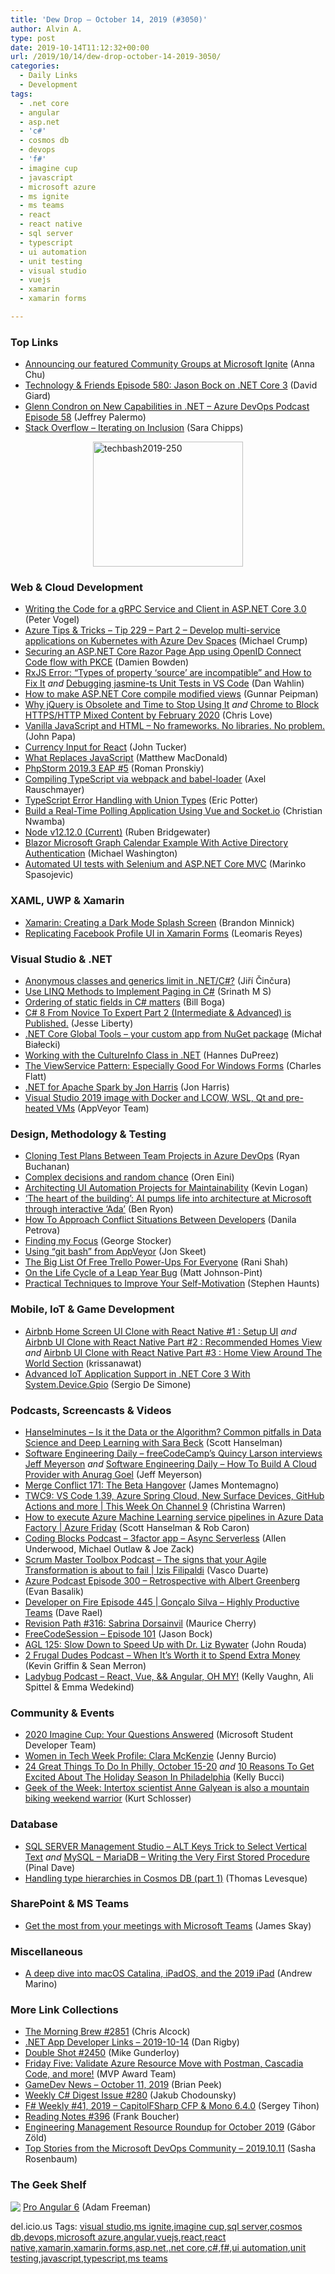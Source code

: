 ```yaml
---
title: 'Dew Drop – October 14, 2019 (#3050)'
author: Alvin A.
type: post
date: 2019-10-14T11:12:32+00:00
url: /2019/10/14/dew-drop-october-14-2019-3050/
categories:
  - Daily Links
  - Development
tags:
  - .net core
  - angular
  - asp.net
  - 'c#'
  - cosmos db
  - devops
  - 'f#'
  - imagine cup
  - javascript
  - microsoft azure
  - ms ignite
  - ms teams
  - react
  - react native
  - sql server
  - typescript
  - ui automation
  - unit testing
  - visual studio
  - vuejs
  - xamarin
  - xamarin forms

---
```

### <a name="top"></a>Top Links

  * <a href="https://techcommunity.microsoft.com/t5/Microsoft-Ignite-Blog/Announcing-our-featured-Community-Groups-at-Microsoft-Ignite/ba-p/911432" target="_blank" rel="noopener noreferrer">Announcing our featured Community Groups at Microsoft Ignite</a> (Anna Chu)
  * <a href="http://davidgiard.com/2019/10/14/Episode580JasonBockOnNETCore3.aspx" target="_blank" rel="noopener noreferrer">Technology & Friends Episode 580: Jason Bock on .NET Core 3</a> (David Giard)
  * <a href="http://azuredevopspodcast.clear-measure.com/glenn-condron-on-new-capabilities-in-net-episode-58" target="_blank" rel="noopener noreferrer">Glenn Condron on New Capabilities in .NET &#8211; Azure DevOps Podcast Episode 58</a> (Jeffrey Palermo)
  * <a href="https://stackoverflow.blog/2019/10/10/iterating-on-inclusion/" target="_blank" rel="noopener noreferrer">Stack Overflow &#8211; Iterating on Inclusion</a> (Sara Chipps)

<a href="https://techbash.com/" target="_blank" rel="noopener noreferrer"><img loading="lazy" decoding="async" width="240" height="200" title="techbash2019-250" style="margin: 0px auto 10px; border: 0px currentcolor; border-image: none; float: none; display: block; background-image: none;" alt="techbash2019-250" src="/wp-content/uploads/2019/10/techbash2019-250-4.png" border="0" /></a>

### <a name="web"></a>Web & Cloud Development

  * <a href="https://visualstudiomagazine.com/articles/2019/10/03/writing-grpc-service.aspx" target="_blank" rel="noopener noreferrer">Writing the Code for a gRPC Service and Client in ASP.NET Core 3.0</a> (Peter Vogel)
  * <a href="https://microsoft.github.io/AzureTipsAndTricks/blog/tip229.html" target="_blank" rel="noopener noreferrer">Azure Tips & Tricks &#8211; Tip 229 &#8211; Part 2 &#8211; Develop multi-service applications on Kubernetes with Azure Dev Spaces</a> (Michael Crump)
  * <a href="https://damienbod.com/2019/10/11/securing-an-asp-net-core-razor-page-app-using-openid-connect-code-flow-with-pkce/" target="_blank" rel="noopener noreferrer">Securing an ASP.NET Core Razor Page App using OpenID Connect Code flow with PKCE</a> (Damien Bowden)
  * <a href="https://blog.codewithdan.com/rxjs-error-types-of-property-source-are-incompatible/" target="_blank" rel="noopener noreferrer">RxJS Error: “Types of property ‘source’ are incompatible” and How to Fix It</a> _and_ <a href="https://blog.codewithdan.com/debugging-jasmine-ts-unit-tests-in-vs-code/" target="_blank" rel="noopener noreferrer">Debugging jasmine-ts Unit Tests in VS Code</a> (Dan Wahlin)
  * <a href="https://gunnarpeipman.com/aspnet-core-compile-modified-views/" target="_blank" rel="noopener noreferrer">How to make ASP.NET Core compile modified views</a> (Gunnar Peipman)
  * <a href="https://love2dev.com/blog/jquery-obsolete" target="_blank" rel="noopener noreferrer">Why jQuery is Obsolete and Time to Stop Using It</a> _and_ <a href="https://love2dev.com/blog/chrome-mixed-content" target="_blank" rel="noopener noreferrer">Chrome to Block HTTPS/HTTP Mixed Content by February 2020</a> (Chris Love)
  * <a href="https://johnpapa.net/render-html-2/" target="_blank" rel="noopener noreferrer">Vanilla JavaScript and HTML &#8211; No frameworks. No libraries. No problem.</a> (John Papa)
  * <a href="https://codeburst.io/currency-input-for-react-de1c1f1a5877?source=rss----61061eb0c96b---4" target="_blank" rel="noopener noreferrer">Currency Input for React</a> (John Tucker)
  * <a href="https://medium.com/young-coder/what-replaces-javascript-a6493b4e2d6e?source=rss----d3d5cbdde463---4" target="_blank" rel="noopener noreferrer">What Replaces JavaScript</a> (Matthew MacDonald)
  * <a href="https://blog.jetbrains.com/phpstorm/2019/10/phpstorm-2019-3-eap-5/" target="_blank" rel="noopener noreferrer">PhpStorm 2019.3 EAP #5</a> (Roman Pronskiy)
  * <a href="http://feedproxy.google.com/~r/2ality/~3/dDUmncci2KA/babel-loader-typescript.html" target="_blank" rel="noopener noreferrer">Compiling TypeScript via webpack and babel-loader</a> (Axel Rauschmayer)
  * <a href="http://pottereric.github.com/2019/10/12/typescript-error-handling-with-union-types/" target="_blank" rel="noopener noreferrer">TypeScript Error Handling with Union Types</a> (Eric Potter)
  * <a href="https://www.telerik.com/blogs/build-a-real-time-polling-application-using-vue-and-socket.io" target="_blank" rel="noopener noreferrer">Build a Real-Time Polling Application Using Vue and Socket.io</a> (Christian Nwamba)
  * <a href="https://nodejs.org/en/blog/release/v12.12.0" target="_blank" rel="noopener noreferrer">Node v12.12.0 (Current)</a> (Ruben Bridgewater)
  * <a href="http://blazorhelpwebsite.com/Blog/tabid/61/EntryId/4358/Blazor-Microsoft-Graph-Calendar-Example-With-Active-Directory-Authentication.aspx" target="_blank" rel="noopener noreferrer">Blazor Microsoft Graph Calendar Example With Active Directory Authentication</a> (Michael Washington)
  * <a href="https://code-maze.com/automatic-ui-testing-selenium-asp-net-core-mvc/" target="_blank" rel="noopener noreferrer">Automated UI tests with Selenium and ASP.NET Core MVC</a> (Marinko Spasojevic)



### <a name="silverlight"></a>XAML, UWP & Xamarin

  * <a href="https://codetraveler.io/2019/10/11/creating-a-dark-mode-splash-screen/" target="_blank" rel="noopener noreferrer">Xamarin: Creating a Dark Mode Splash Screen</a> (Brandon Minnick)
  * <a href="https://askxammy.com/replicating-facebook-profile-ui-in-xamarin-forms/" target="_blank" rel="noopener noreferrer">Replicating Facebook Profile UI in Xamarin Forms</a> (Leomaris Reyes)



### <a name="dotnet"></a>Visual Studio & .NET

  * <a href="https://www.tabsoverspaces.com/233804-anonymous-classes-and-generics-limit-in-net-csharp?utm_source=feed" target="_blank" rel="noopener noreferrer">Anonymous classes and generics limit in .NET/C#?</a> (Jiří Činčura)
  * <a href="http://www.devx.com/tips/dot-net/c-sharp/use-linq-methods-to-do-paging-in-c-190908070033.html" target="_blank" rel="noopener noreferrer">Use LINQ Methods to Implement Paging in C#</a> (Srinath M S)
  * <a href="https://rimdev.io/static-property-ordering-is-important/" target="_blank" rel="noopener noreferrer">Ordering of static fields in C# matters</a> (Bill Boga)
  * <a href="http://feedproxy.google.com/~r/JesseLiberty-SilverlightGeek/~3/r0-Aq2M5-kM/" target="_blank" rel="noopener noreferrer">C# 8 From Novice To Expert Part 2 (Intermediate & Advanced) is Published.</a> (Jesse Liberty)
  * <a href="http://www.michalbialecki.com/2019/10/11/net-core-global-tools-your-custom-app-from-nuget-package/" target="_blank" rel="noopener noreferrer">.NET Core Global Tools – your custom app from NuGet package</a> (Michał Białecki)
  * <a href="https://www.developer.com/net/net/working-with-the-cultureinfo-class-in-.net.html" target="_blank" rel="noopener noreferrer">Working with the CultureInfo Class in .NET</a> (Hannes DuPreez)
  * <a href="https://www.softwaremeadows.com/posts/the_viewservice_pattern__especially_good_for_windows_forms" target="_blank" rel="noopener noreferrer">The ViewService Pattern: Especially Good For Windows Forms</a> (Charles Flatt)
  * <a href="https://blog.scottlogic.com/2019/10/11/Exploring-dotnet-for-spark.html" target="_blank" rel="noopener noreferrer">.NET for Apache Spark by Jon Harris</a> (Jon Harris)
  * <a href="https://www.appveyor.com/blog/2019/10/11/vs2019-image-with-docker-wsl-preheated/" target="_blank" rel="noopener noreferrer">Visual Studio 2019 image with Docker and LCOW, WSL, Qt and pre-heated VMs</a> (AppVeyor Team)



### <a name="design"></a>Design, Methodology & Testing

  * <a href="https://www.nebbiatech.com/2019/10/11/cloning-test-plans-between-team-projects-in-azure-devops/" target="_blank" rel="noopener noreferrer">Cloning Test Plans Between Team Projects in Azure DevOps</a> (Ryan Buchanan)
  * <a href="http://feedproxy.google.com/~r/AyendeRahien/~3/jy4PdPiYsKE/complex-decisions-and-random-chance" target="_blank" rel="noopener noreferrer">Complex decisions and random chance</a> (Oren Eini)
  * <a href="https://www.aligneddev.net/blog/2019/architecting-ui-automation-projects-for-maintainability/" target="_blank" rel="noopener noreferrer">Architecting UI Automation Projects for Maintainability</a> (Kevin Logan)
  * <a href="https://www.geekwire.com/2019/heart-building-ai-pumps-life-architecture-microsoft-interactive-ada/" target="_blank" rel="noopener noreferrer">‘The heart of the building’: AI pumps life into architecture at Microsoft through interactive ‘Ada’</a> (Ben Ryon)
  * <a href="https://simpleprogrammer.com/conflict-situations/" target="_blank" rel="noopener noreferrer">How To Approach Conflict Situations Between Developers</a> (Danila Petrova)
  * <a href="https://georgestocker.com/2019/10/11/finding-my-focus/?utm_source=rss&utm_medium=rss&utm_campaign=finding-my-focus" target="_blank" rel="noopener noreferrer">Finding my Focus</a> (George Stocker)
  * <a href="http://feedproxy.google.com/~r/JonSkeetCodingBlog/~3/j3f3qerQgSg/" target="_blank" rel="noopener noreferrer">Using “git bash” from AppVeyor</a> (Jon Skeet)
  * <a href="https://blog.trello.com/the-big-list-of-free-trello-power-ups-for-everyone" target="_blank" rel="noopener noreferrer">The Big List Of Free Trello Power-Ups For Everyone</a> (Rani Shah)
  * <a href="https://codeofmatt.com/on-the-life-cycle-of-a-leap-year-bug/" target="_blank" rel="noopener noreferrer">On the Life Cycle of a Leap Year Bug</a> (Matt Johnson-Pint)
  * <a href="http://stephenhaunts.com/2019/10/11/practical-techniques-to-improve-your-self-motivation/" target="_blank" rel="noopener noreferrer">Practical Techniques to Improve Your Self-Motivation</a> (Stephen Haunts)



### <a name="mobile"></a>Mobile, IoT & Game Development

  * <a href="https://hackernoon.com/airbnb-home-screen-ui-clone-with-react-native-1-setup-ui-rkz832f1?source=rss" target="_blank" rel="noopener noreferrer">Airbnb Home Screen UI Clone with React Native #1 : Setup UI</a> _and_ <a href="https://hackernoon.com/airbnb-home-screen-ui-clone-with-react-native-2-recommended-homes-ib1sw320j?source=rss" target="_blank" rel="noopener noreferrer">Airbnb UI Clone with React Native Part #2 : Recommended Homes View</a> _and_ <a href="https://hackernoon.com/airbnb-home-screen-ui-clone-with-react-native-3-home-around-the-world-9z3en32qu?source=rss" target="_blank" rel="noopener noreferrer">Airbnb UI Clone with React Native Part #3 : Home View Around The World Section</a> (krissanawat)
  * <a href="https://www.infoq.com/news/2019/10/dotnet-core-3-iot-raspberry-gpio?utm_campaign=infoq_content&utm_source=infoq&utm_medium=feed&utm_term=global" target="_blank" rel="noopener noreferrer">Advanced IoT Application Support in .NET Core 3 With System.Device.Gpio</a> (Sergio De Simone)



### <a name="podcasts"></a>Podcasts, Screencasts & Videos

  * <a href="https://hanselminutes.simplecast.com/episodes/data-or-the-algorithm-understanding-common-pitfalls-within-data-science-and-deep-learning-with-sara-beck-Be_1lOIk" target="_blank" rel="noopener noreferrer">Hanselminutes &#8211; Is it the Data or the Algorithm? Common pitfalls in Data Science and Deep Learning with Sara Beck</a> (Scott Hanselman)
  * <a href="http://softwareengineeringdaily.com/2019/10/12/freecodecamps-quincy-larson-interviews-jeff-meyerson/" target="_blank" rel="noopener noreferrer">Software Engineering Daily &#8211; freeCodeCamp’s Quincy Larson interviews Jeff Meyerson</a> _and_ <a href="https://softwareengineeringdaily.com/2019/10/14/how-to-build-a-cloud-provider-with-anurag-goel/" target="_blank" rel="noopener noreferrer">Software Engineering Daily &#8211; How To Build A Cloud Provider with Anurag Goel</a> (Jeff Meyerson)
  * <a href="http://www.mergeconflict.fm/171" target="_blank" rel="noopener noreferrer">Merge Conflict 171: The Beta Hangover</a> (James Montemagno)
  * <a href="https://channel9.msdn.com/Shows/This+Week+On+Channel+9/TWC9-VS-Code-139-Azure-Spring-Cloud-New-Surface-Devices-GitHub-Actions-and-more?WT.mc_id=DX_MVP4025064" target="_blank" rel="noopener noreferrer">TWC9: VS Code 1.39, Azure Spring Cloud, New Surface Devices, GitHub Actions and more | This Week On Channel 9</a> (Christina Warren)
  * <a href="https://channel9.msdn.com/Shows/Azure-Friday/How-to-execute-Azure-Machine-Learning-service-pipelines-in-Azure-Data-Factory?WT.mc_id=DX_MVP4025064" target="_blank" rel="noopener noreferrer">How to execute Azure Machine Learning service pipelines in Azure Data Factory | Azure Friday</a> (Scott Hanselman & Rob Caron)
  * <a href="https://www.codingblocks.net/podcast/3factor-app-async-serverless/" target="_blank" rel="noopener noreferrer">Coding Blocks Podcast &#8211; 3factor app – Async Serverless</a> (Allen Underwood, Michael Outlaw & Joe Zack)
  * <a href="http://scrummastertoolbox.libsyn.com/the-signs-that-your-agile-transformation-is-about-to-fail-izis-filipaldi" target="_blank" rel="noopener noreferrer">Scrum Master Toolbox Podcast &#8211; The signs that your Agile Transformation is about to fail | Izis Filipaldi</a> (Vasco Duarte)
  * <a href="http://azpodcast.azurewebsites.net/post/Episode-300-Retrospective-with-Albert-Greenberg" target="_blank" rel="noopener noreferrer">Azure Podcast Episode 300 &#8211; Retrospective with Albert Greenberg</a> (Evan Basalik)
  * <a href="https://developeronfire.com/podcast/episode-445-goncalo-silva-highly-productive-teams" target="_blank" rel="noopener noreferrer">Developer on Fire Episode 445 | Gonçalo Silva &#8211; Highly Productive Teams</a> (Dave Rael)
  * <a href="https://revisionpath.simplecast.com/episodes/316-sabrina-dorsainvil-Jtbk_Mmx" target="_blank" rel="noopener noreferrer">Revision Path #316: Sabrina Dorsainvil</a> (Maurice Cherry)
  * <a href="http://www.youtube.com/watch?v=lOWaM8AasQo" target="_blank" rel="noopener noreferrer">FreeCodeSession &#8211; Episode 101</a> (Jason Bock)
  * <a href="https://www.ageekleader.com/agl-125-slow-down-to-speed-up-with-dr-liz-bywater/" target="_blank" rel="noopener noreferrer">AGL 125: Slow Down to Speed Up with Dr. Liz Bywater</a> (John Rouda)
  * <a href="https://2frugaldudes.com/when-its-worth-it-to-spend-extra-money/" target="_blank" rel="noopener noreferrer">2 Frugal Dudes Podcast &#8211; When It’s Worth it to Spend Extra Money</a> (Kevin Griffin & Sean Merron)
  * <a href="https://ladybug.dev/episode/javascript-frameworks/" target="_blank" rel="noopener noreferrer">Ladybug Podcast &#8211; React, Vue, && Angular, OH MY!</a> (Kelly Vaughn, Ali Spittel & Emma Wedekind)



### <a name="events"></a>Community & Events

  * <a href="https://techcommunity.microsoft.com/t5/Student-Developer-Blog/2020-Imagine-Cup-Your-Questions-Answered/ba-p/907444" target="_blank" rel="noopener noreferrer">2020 Imagine Cup: Your Questions Answered</a> (Microsoft Student Developer Team)
  * <a href="https://www.docker.com/blog/women-in-tech-week-profile-clara-mckenzie/" target="_blank" rel="noopener noreferrer">Women in Tech Week Profile: Clara McKenzie</a> (Jenny Burcio)
  * <a href="https://www.uwishunu.com/2019/10/things-to-do-this-week-october-15-20/" target="_blank" rel="noopener noreferrer">24 Great Things To Do In Philly, October 15-20</a> _and_ <a href="https://www.uwishunu.com/2019/10/guide-to-the-holidays-in-philadelphia-2019/" target="_blank" rel="noopener noreferrer">10 Reasons To Get Excited About The Holiday Season In Philadelphia</a> (Kelly Bucci)
  * <a href="https://www.geekwire.com/2019/anne-galyean/" target="_blank" rel="noopener noreferrer">Geek of the Week: Intertox scientist Anne Galyean is also a mountain biking weekend warrior</a> (Kurt Schlosser)



### <a name="sql"></a>Database

  * <a href="https://blog.sqlauthority.com/2019/10/12/sql-server-management-studio-alt-shift-keys-trick-to-select-vertical-text-2/" target="_blank" rel="noopener noreferrer">SQL SERVER Management Studio – ALT Keys Trick to Select Vertical Text</a> _and_ <a href="https://blog.sqlauthority.com/2019/10/14/mysql-mariadb-writing-the-very-first-stored-procedure/" target="_blank" rel="noopener noreferrer">MySQL – MariaDB – Writing the Very First Stored Procedure</a> (Pinal Dave)
  * <a href="https://thomaslevesque.com/2019/10/14/handling-type-hierarchies-in-cosmos-db-part1/" target="_blank" rel="noopener noreferrer">Handling type hierarchies in Cosmos DB (part 1)</a> (Thomas Levesque)



### <a name="sp"></a>SharePoint & MS Teams

  * <a href="https://techcommunity.microsoft.com/t5/Microsoft-Teams-Blog/Get-the-most-from-your-meetings-with-Microsoft-Teams/ba-p/907594" target="_blank" rel="noopener noreferrer">Get the most from your meetings with Microsoft Teams</a> (James Skay)



### <a name="misc"></a>Miscellaneous

  * <a href="https://www.theverge.com/2019/10/11/20908841/apple-macos-catalina-review-ipados-ipad-tvos-2019-vergecast-374" target="_blank" rel="noopener noreferrer">A deep dive into macOS Catalina, iPadOS, and the 2019 iPad</a> (Andrew Marino)



### <a name="links"></a>More Link Collections

  * <a href="http://feedproxy.google.com/~r/ReflectivePerspective/~3/glqoRBVGpcM/" target="_blank" rel="noopener noreferrer">The Morning Brew #2851</a> (Chris Alcock)
  * <a href="https://links.danrigby.com/2019/10/app-developer-links-2019-10-14/" target="_blank" rel="noopener noreferrer">.NET App Developer Links &#8211; 2019-10-14</a> (Dan Rigby)
  * <a href="https://afreshcup.com/home/2019/10/14/double-shot-2450.html" target="_blank" rel="noopener noreferrer">Double Shot #2450</a> (Mike Gunderloy)
  * <a href="https://techcommunity.microsoft.com/t5/Microsoft-MVP-Award-Program-Blog/Friday-Five-Validate-Azure-Resource-Move-with-Postman-Cascadia/ba-p/909132" target="_blank" rel="noopener noreferrer">Friday Five: Validate Azure Resource Move with Postman, Cascadia Code, and more!</a> (MVP Award Team)
  * <a href="https://brianpeek.com/gamedev-news-october-11-2019/" target="_blank" rel="noopener noreferrer">GameDev News &#8211; October 11, 2019</a> (Brian Peek)
  * <a href="http://feedproxy.google.com/~r/digest-csharp/~3/RhWpxLZ7EHE/280" target="_blank" rel="noopener noreferrer">Weekly C# Digest Issue #280</a> (Jakub Chodounsky)
  * <a href="https://sergeytihon.com/2019/10/12/f-weekly-41-2019-capitolfsharp-cfp-mono-6-4-0/" target="_blank" rel="noopener noreferrer">F# Weekly #41, 2019 – CapitolFSharp CFP & Mono 6.4.0</a> (Sergey Tihon)
  * <a href="http://www.frankysnotes.com/2019/10/reading-notes-396.html" target="_blank" rel="noopener noreferrer">Reading Notes #396</a> (Frank Boucher)
  * <a href="http://codingsans.com/blog/engineering-management-resource-october-2019" target="_blank" rel="noopener noreferrer">Engineering Management Resource Roundup for October 2019</a> (Gábor Zöld)
  * <a href="https://devblogs.microsoft.com/devops/top-stories-from-the-microsoft-devops-community-2019-10-11/" target="_blank" rel="noopener noreferrer">Top Stories from the Microsoft DevOps Community – 2019.10.11</a> (Sasha Rosenbaum)



### <a name="shelf"></a>The Geek Shelf

<a href="https://www.amazon.com/Pro-Angular-6-Adam-Freeman/dp/1484236483/?tag=amavin-20" target="_blank" rel="noopener noreferrer"><img decoding="async" align="left" style="margin: 0px 0px 10px; border: 0px currentcolor; border-image: none; float: left; display: inline; background-image: none;" src="https://m.media-amazon.com/images/I/61IMCPp2JJL._AC_UY218_ML3_.jpg" border="0" /></a>&nbsp;<a href="https://www.amazon.com/Pro-Angular-6-Adam-Freeman/dp/1484236483/?tag=amavin-20" target="_blank" rel="noopener noreferrer">Pro Angular 6</a> (Adam Freeman)











<div class="wlWriterEditableSmartContent" id="scid:77ECF5F8-D252-44F5-B4EB-D463C5396A79:d5478e16-13b3-49d6-88ed-faed3e17f160" style="margin: 0px; padding: 0px; float: none; display: inline;">
  del.icio.us Tags: <a href="http://del.icio.us/popular/visual+studio" rel="tag">visual studio</a>,<a href="http://del.icio.us/popular/ms+ignite" rel="tag">ms ignite</a>,<a href="http://del.icio.us/popular/imagine+cup" rel="tag">imagine cup</a>,<a href="http://del.icio.us/popular/sql+server" rel="tag">sql server</a>,<a href="http://del.icio.us/popular/cosmos+db" rel="tag">cosmos db</a>,<a href="http://del.icio.us/popular/devops" rel="tag">devops</a>,<a href="http://del.icio.us/popular/microsoft+azure" rel="tag">microsoft azure</a>,<a href="http://del.icio.us/popular/angular" rel="tag">angular</a>,<a href="http://del.icio.us/popular/vuejs" rel="tag">vuejs</a>,<a href="http://del.icio.us/popular/react" rel="tag">react</a>,<a href="http://del.icio.us/popular/react+native" rel="tag">react native</a>,<a href="http://del.icio.us/popular/xamarin" rel="tag">xamarin</a>,<a href="http://del.icio.us/popular/xamarin.forms" rel="tag">xamarin.forms</a>,<a href="http://del.icio.us/popular/asp.net" rel="tag">asp.net</a>,<a href="http://del.icio.us/popular/.net+core" rel="tag">.net core</a>,<a href="http://del.icio.us/popular/c%23" rel="tag">c#</a>,<a href="http://del.icio.us/popular/f%23" rel="tag">f#</a>,<a href="http://del.icio.us/popular/ui+automation" rel="tag">ui automation</a>,<a href="http://del.icio.us/popular/unit+testing" rel="tag">unit testing</a>,<a href="http://del.icio.us/popular/javascript" rel="tag">javascript</a>,<a href="http://del.icio.us/popular/typescript" rel="tag">typescript</a>,<a href="http://del.icio.us/popular/ms+teams" rel="tag">ms teams</a>
</div>